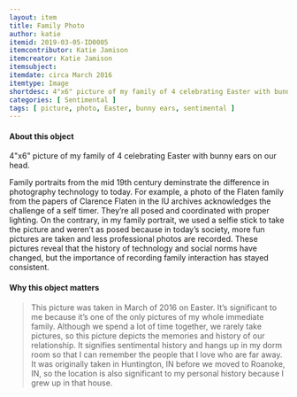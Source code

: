 ```yaml
---
layout: item
title: Family Photo
author: katie
itemid: 2019-03-05-ID0005
itemcontributor: Katie Jamison
itemcreator: Katie Jamison
itemsubject: 
itemdate: circa March 2016
itemtype: Image
shortdesc: 4"x6" picture of my family of 4 celebrating Easter with bunny ears on our head. It is one of few pictures with every member of my immediate family included and it serves as a reminder of the town where I used to live. 
categories: [ Sentimental ]
tags: [ picture, photo, Easter, bunny ears, sentimental ]
---
```


#### About this object

4"x6" picture of my family of 4 celebrating Easter with bunny ears on our head. 

Family portraits from the mid 19th century deminstrate the difference in photography technology to today. For example, a photo of the Flaten family from the papers of Clarence Flaten in the IU archives acknowledges the challenge of a self timer. They’re all posed and coordinated with proper lighting. On the contrary, in my family portrait, we used a selfie stick to take the picture and weren’t as posed because in today’s society, more fun pictures are taken and less professional photos are recorded. These pictures reveal that the history of technology and social norms have changed, but the importance of recording family interaction has stayed consistent.

#### Why this object matters

<blockquote>
This picture was taken in March of 2016 on Easter. It’s significant to me because it’s one of the only pictures of my whole immediate family. Although we spend a lot of time together, we rarely take pictures, so this picture depicts the memories and history of our relationship. It signifies sentimental history and hangs up in my dorm room so that I can remember the people that I love who are far away. It was originally taken in Huntington, IN before we moved to Roanoke, IN, so the location is also significant to my personal history because I grew up in that house. 
</blockquote>
